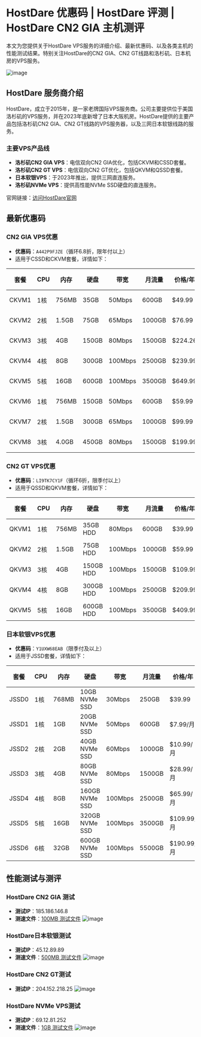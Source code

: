 # HostDare 优惠码 | HostDare 评测 | HostDare CN2 GIA 主机测评

本文为您提供关于HostDare VPS服务的详细介绍、最新优惠码、以及各类主机的性能测试结果。特别关注HostDare的CN2 GIA、CN2 GT线路和洛杉矶、日本机房的VPS服务。

![image](https://github.com/charlesdiaz002/hostdare/assets/157684764/15815e4d-345b-4b8f-9647-efb382d4f132)


## HostDare 服务商介绍

HostDare，成立于2015年，是一家老牌国际VPS服务商。公司主要提供位于美国洛杉矶的VPS服务，并在2023年底新增了日本大阪机房。HostDare提供的主要产品包括洛杉矶CN2 GIA、CN2 GT线路的VPS服务器，以及三网日本软银线路的服务。

### 主要VPS产品线

- **洛杉矶CN2 GIA VPS**：电信双向CN2 GIA优化，包括CKVM和CSSD套餐。
- **洛杉矶CN2 GT VPS**：电信双向CN2 GT优化，包括QKVM和QSSD套餐。
- **日本软银VPS**：于2023年推出，提供三网直连服务。
- **洛杉矶NVMe VPS**：提供高性能NVMe SSD硬盘的直连服务。

官网链接：[访问HostDare官网](https://bill.hostdare.com/aff.php?aff=3827)

## 最新优惠码

### CN2 GIA VPS优惠

- **优惠码**：`A442P9FJZE`（循环6.8折，限年付以上）
- 适用于CSSD和CKVM套餐，详情如下：

| 套餐 | CPU | 内存 | 硬盘 | 带宽 | 月流量 | 价格/年 | 链接 |
| --- | --- | --- | --- | --- | --- | --- | --- |
| CKVM1 | 1核 | 756MB | 35GB | 50Mbps | 600GB | $49.99 | [购买](https://bill.hostdare.com/aff.php?aff=3827) |
| CKVM2 | 2核 | 1.5GB | 75GB | 65Mbps | 1000GB | $76.99 | [购买](https://bill.hostdare.com/aff.php?aff=3827) |
| CKVM3 | 3核 | 4GB | 150GB | 80Mbps | 1500GB | $224.26 | [购买](https://bill.hostdare.com/aff.php?aff=3827) |
| CKVM4 | 4核 | 8GB | 300GB | 100Mbps | 2500GB | $239.99 | [购买](https://bill.hostdare.com/aff.php?aff=3827) |
| CKVM5 | 5核 | 16GB | 600GB | 100Mbps | 3500GB | $649.99 | [购买](https://bill.hostdare.com/aff.php?aff=3827) |
| CKVM6 | 1核 | 756MB | 150GB | 50Mbps | 600GB | $59.99 | [购买](https://bill.hostdare.com/aff.php?aff=3827) |
| CKVM7 | 2核 | 1.5GB | 300GB | 65Mbps | 1000GB | $99.99 | [购买](https://bill.hostdare.com/aff.php?aff=3827) |
| CKVM8 | 3核 | 4.0GB | 450GB | 80Mbps | 1500GB | $199.99 | [购买](https://bill.hostdare.com/aff.php?aff=3827) |

### CN2 GT VPS优惠

- **优惠码**：`LI9TK7CY1F`（循环6折，限季付以上）
- 适用于QSSD和QKVM套餐，详情如下：

| 套餐 | CPU | 内存 | 硬盘 | 带宽 | 月流量 | 价格/年 | 链接 |
| --- | --- | --- | --- | --- | --- | --- | --- |
| QKVM1 | 1核 | 756MB | 35GB HDD | 80Mbps | 600GB | $39.99 | [购买](https://bill.hostdare.com/aff.php?aff=3827) |
| QKVM2 | 2核 | 1.5GB | 75GB HDD | 100Mbps | 1000GB | $59.99 | [购买](https://bill.hostdare.com/aff.php?aff=3827) |
| QKVM3 | 3核 | 4GB | 150GB HDD | 100Mbps | 1500GB | $109.99 | [购买](https://bill.hostdare.com/aff.php?aff=3827) |
| QKVM4 | 4核 | 8GB | 300GB HDD | 100Mbps | 2500GB | $209.99 | [购买](https://bill.hostdare.com/aff.php?aff=3827) |
| QKVM5 | 5核 | 16GB | 600GB HDD | 100Mbps | 3500GB | $409.99 | [购买](https://bill.hostdare.com/aff.php?aff=3827) |

### 日本软银VPS优惠

- **优惠码**：`Y1UXW68EAB`（限季付及以上）
- 适用于JSSD套餐，详情如下：

| 套餐 | CPU | 内存 | 硬盘 | 带宽 | 月流量 | 价格/年 | 链接 |
| --- | --- | --- | --- | --- | --- | --- | --- |
| JSSD0 | 1核 | 768MB | 10GB NVMe SSD | 30Mbps | 250GB | $39.99 | [购买](https://bill.hostdare.com/aff.php?aff=3827) |
| JSSD1 | 1核 | 1GB | 20GB NVMe SSD | 50Mbps | 600GB | $7.99/月 | [购买](https://bill.hostdare.com/aff.php?aff=3827) |
| JSSD2 | 2核 | 2GB | 40GB NVMe SSD | 60Mbps | 1000GB | $10.99/月 | [购买](https://bill.hostdare.com/aff.php?aff=3827) |
| JSSD3 | 3核 | 4GB | 80GB NVMe SSD | 80Mbps | 1500GB | $28.99/月 | [购买](https://bill.hostdare.com/aff.php?aff=3827) |
| JSSD4 | 4核 | 8GB | 160GB NVMe SSD | 100Mbps | 2500GB | $65.99/月 | [购买](https://bill.hostdare.com/aff.php?aff=3827) |
| JSSD5 | 5核 | 16GB | 320GB NVMe SSD | 100Mbps | 3500GB | $109.99/月 | [购买](https://bill.hostdare.com/aff.php?aff=3827) |
| JSSD6 | 6核 | 32GB | 600GB NVMe SSD | 100Mbps | 5500GB | $190.99/月 | [购买](https://bill.hostdare.com/aff.php?aff=3827) |

## 性能测试与测评

### HostDare CN2 GIA 测试

- **测试IP**：185.186.146.8
- **测速文件**：[100MB 测试文件](http://185.186.146.8/100mb.bin)
![image](https://github.com/charlesdiaz002/hostdare/assets/157684764/7dcda2bb-731c-4c8b-82cd-a8181311f2e6)

### HostDare日本软银测试

- **测试IP**：45.12.89.89
- **测速文件**：[500MB 测试文件](http://45.12.89.89/500MB.test)
![image](https://github.com/charlesdiaz002/hostdare/assets/157684764/a521c2cb-f4bf-4e1e-8559-70895d15f8d5)

### HostDare CN2 GT测试

- **测试IP**：204.152.218.25
![image](https://github.com/charlesdiaz002/hostdare/assets/157684764/90078202-ab30-492a-a202-7c50f511fc24)

### HostDare NVMe VPS测试

- **测试IP**：69.12.81.252
- **测速文件**：[1GB 测试文件](http://69.12.81.252/1GB.bin)
![image](https://github.com/charlesdiaz002/hostdare/assets/157684764/33fd703b-74f7-4037-b114-dfa0cf0a00df)
